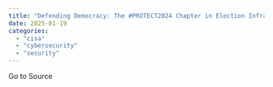 ```yaml
---
title: "Defending Democracy: The #PROTECT2024 Chapter in Election Infrastructure Security"
date: 2025-01-19
categories: 
  - "cisa"
  - "cybersecurity"
  - "security"
---
```


Go to Source
